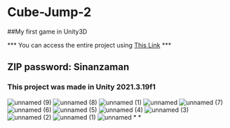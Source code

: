 # Cube-Jump-2
##My first game in Unity3D

*** You can access the entire project using [This Link](https://drive.google.com/file/d/1WoHalS-KvUJMzu9VTft0m70qCjAY-n8D/view?usp=drive_link) ***

## ZIP password: Sinanzaman

### **This project was made in Unity 2021.3.19f1**

![unnamed (9)](https://github.com/Sinanzaman/Cube-Jump-2/assets/97964919/b062b2ca-735c-4d21-8d49-404bb6c782b6/fb_50x50.jpg?raw=1)
![unnamed (8)](https://github.com/Sinanzaman/Cube-Jump-2/assets/97964919/c662be00-4e60-42a2-816e-f48e6b828682/fb_50x50.jpg?raw=1)
![unnamed (1)](https://github.com/Sinanzaman/Cube-Jump-2/assets/97964919/8f8f3598-0723-4d61-9bd5-5f75b32abf88/fb_50x50.jpg?raw=1)
![unnamed](https://github.com/Sinanzaman/Cube-Jump-2/assets/97964919/a737c2f1-899a-4afd-ba06-c26aacf23dab/fb_250x250.jpg?raw=1)
![unnamed (7)](https://github.com/Sinanzaman/Cube-Jump-2/assets/97964919/689ecb80-275c-43c7-8b2c-69842c3a0fe6/fb_250x250.jpg?raw=1)
![unnamed (6)](https://github.com/Sinanzaman/Cube-Jump-2/assets/97964919/a5c018de-6d5a-4a37-a795-744886db6843/fb_250x250.jpg?raw=1)
![unnamed (5)](https://github.com/Sinanzaman/Cube-Jump-2/assets/97964919/56d57d59-5e1f-41af-b2c6-185761a6c93e/fb_250x250.jpg?raw=1)
![unnamed (4)](https://github.com/Sinanzaman/Cube-Jump-2/assets/97964919/17c9db8a-c0f2-459e-ad3f-cc4985b71c81/fb_250x250.jpg?raw=1)
![unnamed (3)](https://github.com/Sinanzaman/Cube-Jump-2/assets/97964919/86322a2d-8677-4f30-8137-8f15b9932a68/fb_250x250.jpg?raw=1)
![unnamed (2)](https://github.com/Sinanzaman/Cube-Jump-2/assets/97964919/9defc918-11b4-4cce-a296-c6b73e8c81d5/fb_250x250.jpg?raw=1)
![unnamed (1)](https://github.com/Sinanzaman/Cube-Jump-2/assets/97964919/9fcabdf6-de8a-4b13-a755-4f05fadf9a23/fb_250x250.jpg?raw=1)
![unnamed](https://github.com/Sinanzaman/Cube-Jump-2/assets/97964919/c45a740b-9e76-4770-ace8-fbf905449b03/fb_250x250.jpg?raw=1)
*
*
